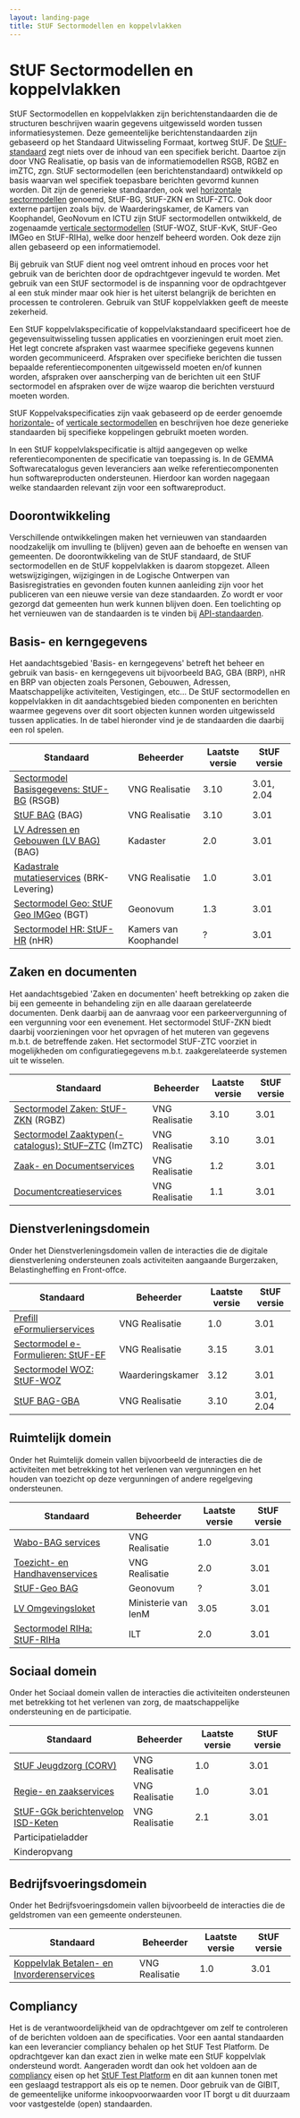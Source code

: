 ```yaml
---
layout: landing-page
title: StUF Sectormodellen en koppelvlakken
---
```

# StUF Sectormodellen en koppelvlakken

StUF Sectormodellen en koppelvlakken zijn berichtenstandaarden die de structuren beschrijven waarin gegevens uitgewisseld worden tussen informatiesystemen. 
Deze gemeentelijke berichtenstandaarden zijn gebaseerd op het Standaard Uitwisseling Formaat, kortweg StUF. De [StUF-standaard](https://vng-realisatie.github.io/StUF-onderlaag/) 
zegt niets over de inhoud van een specifiek bericht. Daartoe zijn door VNG Realisatie, op basis van de informatiemodellen RSGB, RGBZ en imZTC, zgn. StUF 
sectormodellen (een berichtenstandaard) ontwikkeld op basis waarvan wel specifiek toepasbare berichten gevormd kunnen worden. Dit zijn de generieke standaarden, 
ook wel [horizontale sectormodellen](./StUF-horizontale-sectormodellen) genoemd, StUF-BG, StUF-ZKN en StUF-ZTC. Ook door externe partijen zoals bijv. de Waarderingskamer, de Kamers van Koophandel, 
GeoNovum en ICTU zijn StUF sectormodellen ontwikkeld, de zogenaamde [verticale sectormodellen](./StUF-verticale-sectormodellen) (StUF-WOZ, StUF-KvK, StUF-Geo IMGeo en StUF-RIHa), welke 
door henzelf beheerd worden. Ook deze zijn allen gebaseerd op een informatiemodel.

Bij gebruik van StUF dient nog veel omtrent inhoud en proces voor het gebruik van de berichten door de opdrachtgever ingevuld te worden. Met gebruik van een 
StUF sectormodel is de inspanning voor de opdrachtgever al een stuk minder maar ook hier is het uiterst belangrijk de berichten en processen te controleren. 
Gebruik van StUF koppelvlakken geeft de meeste zekerheid.

Een StUF koppelvlakspecificatie of koppelvlakstandaard specificeert hoe de gegevensuitwisseling tussen applicaties en voorzieningen eruit moet zien. Het legt 
concrete afspraken vast waarmee specifieke gegevens kunnen worden gecommuniceerd. Afspraken over specifieke berichten die tussen bepaalde referentiecomponenten 
uitgewisseld moeten en/of kunnen worden, afspraken over aanscherping van de berichten uit een StUF sectormodel en afspraken over de wijze waarop die berichten 
verstuurd moeten worden.

StUF Koppelvakspecificaties zijn vaak gebaseerd op de eerder genoemde [horizontale-]() of [verticale sectormodellen]() en beschrijven hoe deze generieke standaarden 
bij specifieke koppelingen gebruikt moeten worden.

In een StUF koppelvlakspecificatie is altijd aangegeven op welke referentiecomponenten de specificatie van toepassing is. In de GEMMA Softwarecatalogus geven 
leveranciers aan welke referentiecomponenten hun softwareproducten ondersteunen. Hierdoor kan worden nagegaan welke standaarden relevant zijn voor een 
softwareproduct.

## Doorontwikkeling
Verschillende ontwikkelingen maken het vernieuwen van standaarden noodzakelijk om invulling te (blijven) geven aan de behoefte en wensen van gemeenten. De 
doorontwikkeling van de StUF standaard, de StUF sectormodellen en de StUF koppelvlakken is daarom stopgezet. Alleen wetswijzigingen, wijzigingen in de Logische 
Ontwerpen van Basisregistraties en gevonden fouten kunnen aanleiding zijn voor het publiceren van een nieuwe versie van deze standaarden. Zo wordt er voor 
gezorgd dat gemeenten hun werk kunnen blijven doen. Een toelichting op het vernieuwen van de standaarden is te vinden bij [API-standaarden](https://vng-realisatie.github.io/Standaarden/API-standaarden).

## Basis- en kerngegevens
Het aandachtsgebied 'Basis- en kerngegevens' betreft het beheer en gebruik van basis- en kerngegevens uit bijvoorbeeld BAG, GBA (BRP), nHR en BRP van objecten 
zoals Personen, Gebouwen, Adressen, Maatschappelijke activiteiten, Vestigingen, etc... De StUF sectormodellen en koppelvlakken in dit aandachtsgebied bieden 
componenten en berichten waarmee gegevens over dit soort objecten kunnen worden uitgewisseld tussen applicaties. In de tabel hieronder vind je de standaarden 
die daarbij een rol spelen.

| Standaard | Beheerder | Laatste versie | StUF versie |
| --- | --- | --- | --- |
| [Sectormodel Basisgegevens: StUF-BG](https://vng-realisatie.github.io/StUF-BG/) (RSGB) |  VNG Realisatie | 3.10 | 3.01, 2.04 |
| [StUF BAG](https://vng-realisatie.github.io/StUF-BAG/) (BAG) |  VNG Realisatie | 3.10 | 3.01 |
| [LV Adressen en Gebouwen (LV BAG)](https://www.kadaster.nl/-/bag-koppelvlak) (BAG) | Kadaster | 2.0 | 3.01 |
| [Kadastrale mutatieservices](https://vng-realisatie.github.io/Kadastrale-mutatieservices/) (BRK-Levering) |  VNG Realisatie | 1.0 | 3.01 |
| [Sectormodel Geo: StUF Geo IMGeo](https://www.geonovum.nl/geo-standaarden/bgt-imgeo#standaarden) (BGT)| Geonovum | 1.3 | 3.01 |
| [Sectormodel HR: StUF-HR](https://www.kvk.nl/producten-bestellen/kvk-dataservice-aansluiten-overheid/) (nHR) | Kamers van Koophandel | ? | 3.01 |

## Zaken en documenten
Het aandachtsgebied 'Zaken en documenten' heeft betrekking op zaken die bij een gemeente in behandeling zijn en alle daaraan gerelateerde documenten. Denk daarbij 
aan de aanvraag voor een parkeervergunning of een vergunning voor een evenement. Het sectormodel StUF-ZKN biedt daarbij voorzieningen voor het opvragen of het 
muteren van gegevens m.b.t. de betreffende zaken. Het sectormodel StUF-ZTC voorziet in mogelijkheden om configuratiegegevens m.b.t. zaakgerelateerde systemen uit 
te wisselen.

| Standaard | Beheerder | Laatste versie | StUF versie |
| --- | --- | --- | --- |
| [Sectormodel Zaken: StUF-ZKN](https://vng-realisatie.github.io/StUF-ZKN/) (RGBZ) |  VNG Realisatie | 3.10 | 3.01 |
| [Sectormodel Zaaktypen(-catalogus): StUF–ZTC](https://vng-realisatie.github.io/StUF-ZTC/) (ImZTC) |  VNG Realisatie | 3.10 | 3.01 |
| [Zaak- en Documentservices](https://vng-realisatie.github.io/Zaak-en-Documentservices/) |  VNG Realisatie | 1.2 | 3.01 |
| [Documentcreatieservices](https://vng-realisatie.github.io/Documentcreatieservices/) |  VNG Realisatie | 1.1 | 3.01 |

## Dienstverleningsdomein
Onder het Dienstverleningsdomein vallen de interacties die de digitale dienstverlening ondersteunen zoals activiteiten aangaande Burgerzaken, Belastingheffing en 
Front-offce.

| Standaard | Beheerder | Laatste versie | StUF versie |
| --- | --- | --- | --- |
| [Prefill eFormulierservices](https://vng-realisatie.github.io/Prefill-eFormulierenservices/) |  VNG Realisatie | 1.0 | 3.01 |
| [Sectormodel e-Formulieren: StUF-EF](https://vng-realisatie.github.io/StUF-EF/) |  VNG Realisatie | 3.15 | 3.01 |
| [Sectormodel WOZ: StUF-WOZ](https://www.waarderingskamer.nl/basisregistratie-woz-lv-woz/stuf-woz-0312/) | Waarderingskamer | 3.12 | 3.01 |
| [StUF BAG-GBA](https://vng-realisatie.github.io/StUF-BAG-GBA/) |  VNG Realisatie | 3.10 | 3.01, 2.04 |

## Ruimtelijk domein
Onder het Ruimtelijk domein vallen bijvoorbeeld de interacties die de activiteiten met betrekking tot het verlenen van vergunningen en het houden van toezicht op 
deze vergunningen of andere regelgeving ondersteunen.

| Standaard | Beheerder | Laatste versie | StUF versie |
| --- | --- | --- | --- |
| [Wabo-BAG services](https://vng-realisatie.github.io/Wabo-BAG-Services/) |  VNG Realisatie | 1.0 | 3.01 |
| [Toezicht- en Handhavenservices](https://vng-realisatie.github.io/Toezicht-en-Handhavenservices/) |  VNG Realisatie | 2.0 | 3.01 |
| [StUF-Geo BAG](https://www.geonovum.nl/onderwerpen/bgt-imgeo-standaarden/nieuws/bag-bgt-koppelvlak-nu-definitief) | Geonovum | ? | 3.01 |
| [LV Omgevingsloket](https://www.infomil.nl/onderwerpen/integrale/omgevingsloket/overheden/aansluiten-webservices-omgevingsloket/achtergrondinformatie-stuf-lvo/) | Ministerie van IenM | 3.05 | 3.01 |
| [Sectormodel RIHa: StUF-RIHa](https://samenwerken.pleio.nl/groups/view/8b832827-e91b-476c-bb4f-c228b8e5e934/standaardisatie-toezicht-handhaving-milieu/wiki/view/2b38214e-cfc7-42ff-9d5d-eaf069671c42/riha-referentieinformatiemodel-handhaving) | ILT | 2.0  | 3.01 |

## Sociaal domein
Onder het Sociaal domein vallen de interacties die activiteiten ondersteunen met betrekking tot het verlenen van zorg, de maatschappelijke ondersteuning en de 
participatie.

| Standaard | Beheerder | Laatste versie | StUF versie |
| --- | --- | --- | --- |
| [StUF Jeugdzorg (CORV)](https://vng-realisatie.github.io/StUF-Jeugdzorg/) |  VNG Realisatie | 1.0 | 3.01 |
| [Regie- en zaakservices](https://vng-realisatie.github.io/Regie-en-zaakservices/) |  VNG Realisatie | 1.0 | 3.01 |
| [StUF-GGk berichtenvelop ISD-Keten](https://vng-realisatie.github.io/StUF-koppelvlak-iWmo-iJw/) |  VNG Realisatie | 2.1 | 3.01 |
| Participatieladder | &nbsp; | &nbsp; | &nbsp; |
| Kinderopvang | &nbsp; | &nbsp; | &nbsp; |

## Bedrijfsvoeringsdomein
Onder het Bedrijfsvoeringsdomein vallen bijvoorbeeld de interacties die de geldstromen van een gemeente ondersteunen.

| Standaard | Beheerder | Laatste versie | StUF versie |
| --- | --- | --- | --- |
| [Koppelvlak Betalen- en Invorderenservices](https://vng-realisatie.github.io/Betalen-en-Invorderenservices/) |  VNG Realisatie | 1.0 | 3.01 |

## Compliancy
Het is de verantwoordelijkheid van de opdrachtgever om zelf te controleren of de berichten voldoen aan de specificaties. Voor een aantal standaarden kan een 
leverancier compliancy behalen op het StUF Test Platform. De opdrachtgever kan dan exact zien in welke mate een StUF koppelvlak ondersteund wordt. Aangeraden 
wordt dan ook het voldoen aan de [compliancy](./StUF-test-en-compliancy) eisen op het [StUF Test Platform](https://iam.opentunnel.org:8444/auth/realms/STP_PROD/protocol/openid-connect/auth?client_id=APP_STP_PUBLIC&redirect_uri=https%3A%2F%2Fstuftestplatform.nl%3A8443%2Fstv%2Fadmin%2Fui%2F&state=2ee1c0d5-61ef-4bdb-87af-23f52a0db22a&response_mode=fragment&response_type=code&scope=openid&nonce=551effcb-2b99-4168-b20b-18c8e539b4c1%7C) en dit aan kunnen tonen met een geslaagd testrapport als eis op te nemen. Door 
gebruik van de GIBIT, de gemeentelijke uniforme inkoopvoorwaarden voor IT borgt u dit duurzaam voor vastgestelde (open) standaarden.
